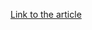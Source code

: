 [Link to the article](https://thehackernews.com/2025/02/new-golang-based-backdoor-uses-telegram.html)
